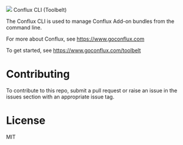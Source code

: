 ![](http://confluxapp.s3-website-us-west-1.amazonaws.com/images/conflux-icon-colored.png) Conflux CLI (Toolbelt)

The Conflux CLI is used to manage Conflux Add-on bundles from the command line.

For more about Conflux, see <https://www.goconflux.com>

To get started, see <https://www.goconflux.com/toolbelt>

# Contributing

To contribute to this repo, submit a pull request or raise an issue in the issues section with an appropriate issue tag.

# License

MIT